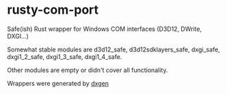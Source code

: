 # rusty-com-port
Safe(ish) Rust wrapper for Windows COM interfaces (D3D12, DWrite, DXGI...)

Somewhat stable modules are d3d12_safe, d3d12sdklayers_safe, dxgi_safe, dxgi1_2_safe, dxgi1_3_safe, dxgi1_4_safe.

Other modules are empty or didn't cover all functionality.

Wrappers were generated by [dxgen](https://github.com/red75prime/dxgen)
